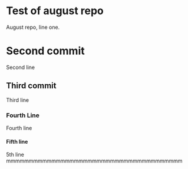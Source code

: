 # Test of august repo
August repo, line one.

# Second commit
Second line

## Third commit

Third line

### Fourth Line

Fourth line

#### Fifth line
5th line
mmmmmmmmmmmmmmmmmmmmmmmmmmmmmmmmmmmmmmm
